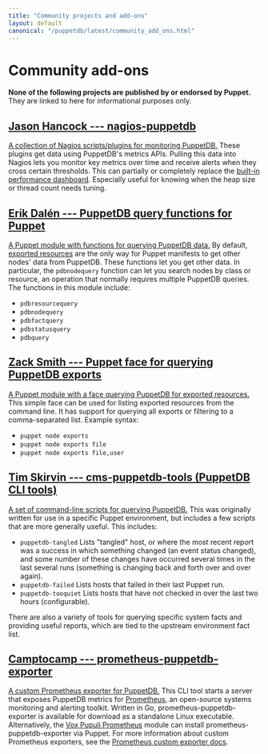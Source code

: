 ```yaml
---
title: "Community projects and add-ons"
layout: default
canonical: "/puppetdb/latest/community_add_ons.html"
---
```

# Community add-ons

**None of the following projects are published by or endorsed by Puppet.** They are linked to here for informational purposes only.

[nagios]: https://github.com/jasonhancock/nagios-puppetdb
[dashboard]: ./maintain_and_tune.markdown#monitor-the-performance-dashboard
[query]: https://github.com/dalen/puppet-puppetdbquery
[exports]: http://forge.puppetlabs.com/zack/exports
[exported]: https://puppet.com/docs/puppet/latest/lang_exported.html
[cms-puppetdb-tools]: https://github.com/tskirvin/cms-puppetdb-tools
[prometheus-exporter]: https://github.com/camptocamp/prometheus-puppetdb-exporter
[vox-pupuli-prometheus]: https://github.com/voxpupuli/puppet-prometheus/blob/master/manifests/puppetdb_exporter.pp

## [Jason Hancock --- nagios-puppetdb][nagios]

[A collection of Nagios scripts/plugins for monitoring PuppetDB.][nagios] These plugins get data using PuppetDB's metrics APIs. Pulling this data into Nagios lets you monitor key metrics over time and receive alerts when they cross certain thresholds. This can partially or completely replace the [built-in performance dashboard][dashboard]. Especially useful for knowing when the heap size or thread count needs tuning.

## [Erik Dalén --- PuppetDB query functions for Puppet][query]

[A Puppet module with functions for querying PuppetDB data.][query] By default, [exported resources][exported] are the only way for Puppet manifests to get other nodes' data from PuppetDB. These functions let you get other data. In particular, the `pdbnodequery` function can let you search nodes by class or resource, an operation that normally requires multiple PuppetDB queries. The functions in this module include:

* `pdbresourcequery`
* `pdbnodequery`
* `pdbfactquery`
* `pdbstatusquery`
* `pdbquery`

## [Zack Smith --- Puppet face for querying PuppetDB exports][exports]

[A Puppet module with a face querying PuppetDB for exported resources.][exports] This simple face can be used for listing exported resources from the command line. It has support for querying all exports or filtering to a comma-separated list. Example syntax:

* `puppet node exports`
* `puppet node exports file`
* `puppet node exports file,user`

## [Tim Skirvin --- cms-puppetdb-tools (PuppetDB CLI tools)][cms-puppetdb-tools]

[A set of command-line scripts for querying PuppetDB.][cms-puppetdb-tools] This was originally written for use in a specific Puppet environment, but includes a few scripts that are more generally useful. This includes:

* `puppetdb-tangled` Lists "tangled" host, or where the most recent report was a success in which something changed (an event status changed), and some number of these changes have occurred several times in the last several runs (something is changing back and forth over and over again).
* `puppetdb-failed` Lists hosts that failed in their last Puppet run.
* `puppetdb-tooquiet` Lists hosts that have not checked in over the last two hours (configurable).

There are also a variety of tools for querying specific system facts and providing useful reports, which are tied to the upstream environment fact list.

## [Camptocamp --- prometheus-puppetdb-exporter][prometheus-exporter]

[A custom Prometheus exporter for PuppetDB.][prometheus-exporter] This CLI tool
starts a server that exposes PuppetDB metrics for
[Prometheus](https://prometheus.io), an open-source systems monitoring and
alerting toolkit. Written in Go, prometheus-puppetdb-exporter is available
for download as a standalone Linux executable. Alternatively, the
[Vox Pupuli Prometheus][vox-pupuli-prometheus] module can install
prometheus-puppetdb-exporter via Puppet. For more information about custom
Prometheus exporters, see the
[Prometheus custom exporter docs](https://prometheus.io/docs/instrumenting/writing_exporters).
